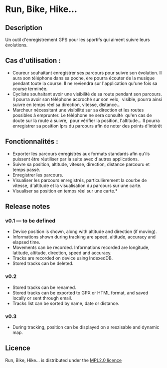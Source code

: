 # Run, Bike, Hike...

## Description

Un outil d'enregistrement GPS pour les sportifs qui aiment suivre leurs évolutions.

## Cas d'utilisation :

* Coureur souhaitant enregistrer ses parcours pour suivre son évolution. Il aura son téléphone dans sa poche, ère pourra écouter de la musique pendant toute la course. Il ne reviendra sur l'application qu'une fois sa course terminée.
* Cycliste souhaitant avoir une visibilité de sa route pendant son parcours. Il pourra avoir son téléphone accroché sur son velo,&nbsp; visible, pourra ainsi suivre en temps réel sa direction, vitesse, distance...
* Marcheur nécessitant une visibilité sur sa direction et les routes possibles à emprunter. Le téléphone ne sera consulté&nbsp; qu'en cas de doute sur la route à suivre,&nbsp; pour vérifier la position, l'altitude... Il pourra enregistrer sa position lprs du parcours afin de noter des points d'intérêt

## Fonctionnalités :
* Exporter les parcours enregistrés aux formats standards afin qu'ils puissent être réutiliser par la suite avec d'autres applications.
* Suivre sa position, altitude, vitesse, direction, distance parcouru et temps passé.
* Enregistrer les parcours.
* Visualiser les parcours enregistrés, particulièrement la courbe de vitesse, d'altitude et la visualisation du parcours sur une carte.
* Visualiser sa position en temps réel sur une carte.*

## Release notes

### v0.1 — to be defined
* Device position is shown, along with altitude and direction (if moving).
* Informations shown during tracking are speed, altitude, accuracy and elapsed time.
* Movements can be recorded. Informations recorded are longitude, latitude, altitude, direction, speed and accuracy.
* Tracks are recorded on device using IndexedDB.
* Stored tracks can be deleted.


### v0.2
* Stored tracks can be renamed.
* Stored tracks can be exported to GPX or HTML format, and saved locally or sent through email.
* Tracks list can be sorted by name, date or distance.

### v0.3
* During tracking, position can be displayed on a reszisable and dynamic map.



## Licence

Run, Bike, Hike... is distributed under the [MPL2.0 licence](http://www.mozilla.org/MPL/2.0/)